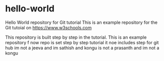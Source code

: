 # hello-world
Hello World repository for Git tutorial
This is an example repository for the Git tutoial on https://www.w3schools.com

This repository is built step by step in the tutorial.
This is an example repository f
now repo is set step by step tutorial
it noe includes step for git hub
im not a jeeva and im sathish 
and kongu is not a prasanth and im not a kongu
